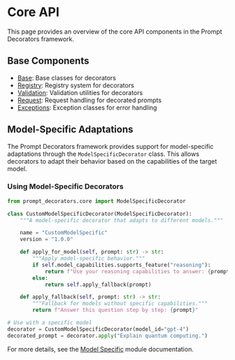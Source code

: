 # Core API

This page provides an overview of the core API components in the Prompt Decorators framework.

## Base Components

- [Base](modules/prompt_decorators.core.base.md): Base classes for decorators
- [Registry](modules/prompt_decorators.core.registry.md): Registry system for decorators
- [Validation](modules/prompt_decorators.core.validation.md): Validation utilities for decorators
- [Request](modules/prompt_decorators.core.request.md): Request handling for decorated prompts
- [Exceptions](modules/prompt_decorators.core.exceptions.md): Exception classes for error handling

<a id="model-specific"></a>
## Model-Specific Adaptations

The Prompt Decorators framework provides support for model-specific adaptations through the `ModelSpecificDecorator` class. This allows decorators to adapt their behavior based on the capabilities of the target model.

### Using Model-Specific Decorators

```python
from prompt_decorators.core import ModelSpecificDecorator

class CustomModelSpecificDecorator(ModelSpecificDecorator):
    """A model-specific decorator that adapts to different models."""

    name = "CustomModelSpecific"
    version = "1.0.0"

    def apply_for_model(self, prompt: str) -> str:
        """Apply model-specific behavior."""
        if self.model_capabilities.supports_feature("reasoning"):
            return f"Use your reasoning capabilities to answer: {prompt}"
        else:
            return self.apply_fallback(prompt)

    def apply_fallback(self, prompt: str) -> str:
        """Fallback for models without specific capabilities."""
        return f"Answer this question step by step: {prompt}"

# Use with a specific model
decorator = CustomModelSpecificDecorator(model_id="gpt-4")
decorated_prompt = decorator.apply("Explain quantum computing.")
```

For more details, see the [Model Specific](modules/prompt_decorators.core.model_specific.md) module documentation.
